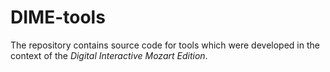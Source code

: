 # DIME-tools
The repository contains source code for tools which were developed in the context of the *Digital Interactive Mozart Edition*.
